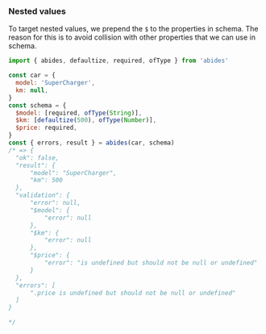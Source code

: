 
### Nested values

To target nested values, we prepend the `$` to the properties in schema.
The reason for this is to avoid collision with other properties that we can use in schema.

```javascript
import { abides, defaultize, required, ofType } from 'abides'

const car = {
  model: 'SuperCharger',
  km: null,
}
const schema = {
  $model: [required, ofType(String)],
  $km: [defaultize(500), ofType(Number)],
  $price: required,
}
const { errors, result } = abides(car, schema)
/* => {
  "ok": false,
  "result": {
      "model": "SuperCharger",
      "km": 500
  },
  "validation": {
      "error": null,
      "$model": {
          "error": null
      },
      "$km": {
          "error": null
      },
      "$price": {
          "error": "is undefined but should not be null or undefined"
      }
  },
  "errors": [
      ".price is undefined but should not be null or undefined"
  ]
}

*/
```
